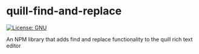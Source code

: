 # quill-find-and-replace

[![License: GNU](https://img.shields.io/badge/License-GPL-v3.0-yellow.svg)](https://opensource.org/licenses/GPL-3.0)

An NPM library that adds find and replace functionality to the quill rich text editor

